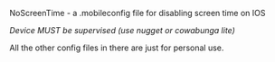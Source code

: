  NoScreenTime - a .mobileconfig file for disabling screen time on IOS

*Device MUST be supervised (use nugget or cowabunga lite)*

All the other config files in there are just for personal use. 
